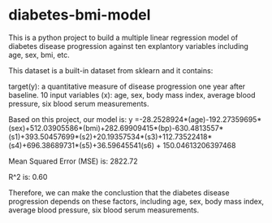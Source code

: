 # diabetes-bmi-model
This is a python project to build a multiple linear regression model of diabetes disease progression against ten explantory variables including age, sex, bmi, etc.

This dataset is a built-in dataset from sklearn and it contains:

target(y): a quantitative measure of disease progression one year after baseline.
10 input variables (x): 
age,
sex,
body mass index,
average blood pressure,
six blood serum measurements.

Based on this project, our model is:
y =-28.2528924*(age)-192.27359695*(sex)+512.03905586*(bmi)+282.69909415*(bp)-630.4813557*(s1)+393.50457699*(s2)+20.19357534*(s3)+112.73522418*(s4)+696.38689731*(s5)+36.59645541(s6) + 150.04613206397468

Mean Squared Error (MSE) is: 2822.72

R^2 is: 0.60

Therefore, we can make the conclustion that the diabetes disease progression depends on these factors, including age, sex, body mass index, average blood pressure, six blood serum measurements.
